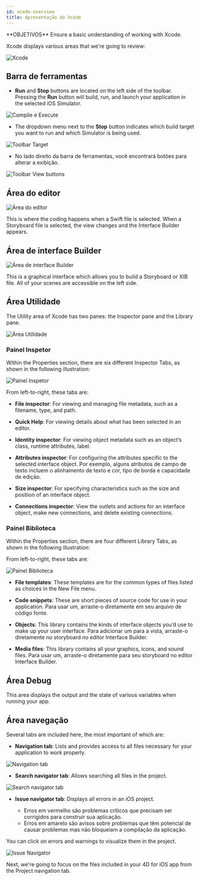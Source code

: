```yaml
---
id: xcode-overview
title: Apresentação do Xcode
---
```


<div markdown="1" class = "objectives">
**OBJETIVOS**
Ensure a basic understanding of working with Xcode.
</div>

Xcode displays various areas that we're going to review:

![Xcode](assets/en/customize-with-xcode/Discover-Xcode-4D-for-iOS.png)

## Barra de ferramentas

* **Run** and **Stop** buttons are located on the left side of the toolbar. Pressing the **Run** button will build, run, and launch your application in the selected iOS Simulator.

![Compile e Execute](assets/en/customize-with-xcode/Toolbar-Build-and-Run-Xcode-4D-for-iOS.png)

* The dropdown menu next to the **Stop** button indicates which build target you want to run and which Simulator is being used.

![Toolbar Target](assets/en/customize-with-xcode/Toolbar-Target-simulator-Xcode-4D-for-iOS.png)

* No lado direito da barra de ferramentas, você encontrará botões para alterar a exibição.

![Toolbar View buttons](assets/en/customize-with-xcode/Toolbar-View-buttons-Xcode-4D-for-iOS.png)

## Área do editor

![Área do editor](assets/en/customize-with-xcode/Editor-Xcode-4D-for-iOS.png)

This is where the coding happens when a Swift file is selected. When a Storyboard file is selected, the view changes and the Interface Builder appears.

## Área de interface Builder

![Área de interface Builder](assets/en/customize-with-xcode/Interface-Builder-Xcode-4D-for-iOS.png)

This is a graphical interface which allows you to build a Storyboard or XIB file. All of your scenes are accessible on the left side.

## Área Utilidade

The Utility area of Xcode has two panes: the Inspector pane and the Library pane.

![Área Utilidade](assets/en/customize-with-xcode/Utility-Xcode-4D-for-iOS.png)

### Painel Inspetor

Within the Properties section, there are six different Inspector Tabs, as shown in the following illustration:

![Painel Inspetor](assets/en/customize-with-xcode/Xcode-Inspector-pane.png)

From left-to-right, these tabs are:

* **File inspector**: For viewing and managing file metadata, such as a filename, type, and path.

* **Quick Help**: For viewing details about what has been selected in an editor.

* **Identity inspector**: For viewing object metadata such as an object’s class, runtime attributes, label.

* **Attributes inspector**: For configuring the attributes specific to the selected interface object. Por exemplo, alguns atributos de campo de texto incluem o alinhamento de texto e cor, tipo de borda e capacidade de edição.

* **Size inspector**: For specifying characteristics such as the size and position of an interface object.

* **Connections inspector**: View the outlets and actions for an interface object, make new connections, and delete existing connections.

### Painel Biblioteca

Within the Properties section, there are four different Library Tabs, as shown in the following illustration:

From left-to-right, these tabs are:

![Painel Biblioteca](assets/en/customize-with-xcode/Xcode-Library-pane.png)

* **File templates**: These templates are for the common types of files listed as choices in the New File menu.

* **Code snippets**: These are short pieces of source code for use in your application. Para usar um, arraste-o diretamente em seu arquivo de código fonte.

* **Objects**: This library contains the kinds of interface objects you’d use to make up your user interface. Para adicionar um para a vista, arraste-o diretamente no storyboard no editor Interface Builder.

* **Media files**: This library contains all your graphics, icons, and sound files. Para usar um, arraste-o diretamente para seu storyboard no editor Interface Builder.

## Área Debug

This area displays the output and the state of various variables when running your app.

## Área navegação

Several tabs are included here, the most important of which are:

* **Navigation tab**: Lists and provides access to all files necessary for your application to work properly.

![Navigation tab](assets/en/customize-with-xcode/Project-Navigation-Editor-Xcode-4D-for-iOS.png)

* **Search navigator tab**: Allows searching all files in the project.

![Search navigator tab](assets/en/customize-with-xcode/Search-Navigator-Xcode-4D-for-iOS.png)

* **Issue navigator tab**: Displays all errors in an iOS project.

    - Erros em vermelho são problemas críticos que precisam ser corrigidos para construir sua aplicação.
    - Erros em amarelo são avisos sobre problemas que têm potencial de causar problemas mas não bloqueiam a compilação da aplicação.

You can click on errors and warnings to visualize them in the project.

![Issue Navigator](assets/en/customize-with-xcode/Issue-Navigator-Xcode-4D-for-iOS.png)

Next, we're going to focus on the files included in your 4D for iOS app from the Project navigation tab.

